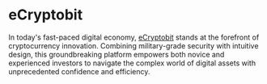 # eCryptobit
In today's fast-paced digital economy, [eCryptobit]([url](https://blinkyo.pro/)) stands at the forefront of cryptocurrency innovation. Combining military-grade security with intuitive design, this groundbreaking platform empowers both novice and experienced investors to navigate the complex world of digital assets with unprecedented confidence and efficiency.

